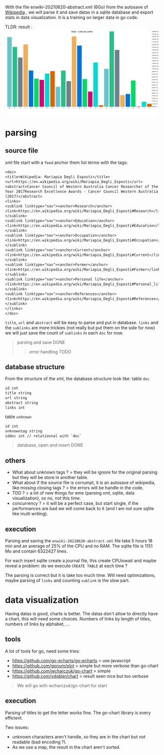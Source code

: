 With the file enwiki-20210620-abstract.xml (6Go) from the autosave of [Wikipedia](https://meta.wikimedia.org/wiki/Data_dumps) , we will parse it and save datas in a sqlite database and export stats in data visualization.
It is a training on larger data in go code.

TLDR: result :
![stats](output.png)

# parsing

## source file

xml file start with a `feed` anchor them list terms with the tags:

```
<doc>
<title>Wikipedia: Mariapia Degli Esposti</title>
<url>https://en.wikipedia.org/wiki/Mariapia_Degli_Esposti</url>
<abstract>Cancer Council of Western Australia Cancer Researcher of the Year 2017Research Excellence Awards - Cancer Council Western Australia (2017)</abstract>
<links>
<sublink linktype="nav"><anchor>Research</anchor><link>https://en.wikipedia.org/wiki/Mariapia_Degli_Esposti#Research</link></sublink>
<sublink linktype="nav"><anchor>Education</anchor><link>https://en.wikipedia.org/wiki/Mariapia_Degli_Esposti#Education</link></sublink>
<sublink linktype="nav"><anchor>Occupation</anchor><link>https://en.wikipedia.org/wiki/Mariapia_Degli_Esposti#Occupation</link></sublink>
<sublink linktype="nav"><anchor>Current</anchor><link>https://en.wikipedia.org/wiki/Mariapia_Degli_Esposti#Current</link></sublink>
<sublink linktype="nav"><anchor>Former</anchor><link>https://en.wikipedia.org/wiki/Mariapia_Degli_Esposti#Former</link></sublink>
<sublink linktype="nav"><anchor>Personal life</anchor><link>https://en.wikipedia.org/wiki/Mariapia_Degli_Esposti#Personal_life</link></sublink>
<sublink linktype="nav"><anchor>References</anchor><link>https://en.wikipedia.org/wiki/Mariapia_Degli_Esposti#References</link></sublink>
</links>
</doc>
```

`title`, `url` and `abstract` will be easy to parse and put in database. `links` and the `sublinks` are more trickies (not really but put them on the side for now) we will just save the count of `sublinks` in each `doc` for now.

> parsing and save DONE
>
> > error handling TODO

## database structure

From the structure of the xml, the database structure look like:
table `doc`

```
id int
title string
url string
abstract string
links int
```

table `unknown`

```
id int
unknowntag string
iddoc int // relationnal with `doc`
```

> database, open and insert DONE

## others

- What about unknown tags ? > they will be ignore for the original parsing but they will be store in another table.
- What about if the source file is corrumpt, it is an autosave of wikipedia, like missing closing tags ? > the errors will be handle in the code.
- TDD ? > a lot of new things for eme (parsing xml, sqlite, data visualization), so no, not this time.
- concurrency ? > it will be a perfect case, but start single, if the performances are bad we will come back to it (and I am not sure sqlite like multi writing).

## **execution**

Parsing and saving the `enwiki-20210620-abstract.xml` file take 5 hours 18 min and an average of 25% of the CPU and no RAM.
The sqlite file is 1151 Mo and contain 6322427 lines.

For each insert sqlite create a journal file, this create CPUiowait and maybe reveal a problem: do we execute `CREATE TABLE` at each time ?

The parsing is correct but it is take too much time. Will need optimizations, maybe parsing of `links` and counting `sublink` is the slow part.

# data visualization

Having datas is good, charts is better. The datas don't allow to directly have a chart, this will need some choices. Numbers of links by length of titles, numbers of links by alphabet, ...

## tools

A lot of tools for go, need some tries:

- https://github.com/go-echarts/go-echarts > use javascript
- https://github.com/gonum/plot > simple but more verbose than go-chart
- https://github.com/wcharczuk/go-chart > simple
- https://github.com/vdobler/chart > result seen nice but too verbose

> We will go with wcharczuk/go-chart for start

## **execution**

Parsing of titles to get the letter works fine.
The go-chart library is every efficient.

Two issues:

- unknown characters aren't handle, so they are in the chart but not readable (bad encoding ?).
- As we use a map, the result in the chart aren't sorted.
